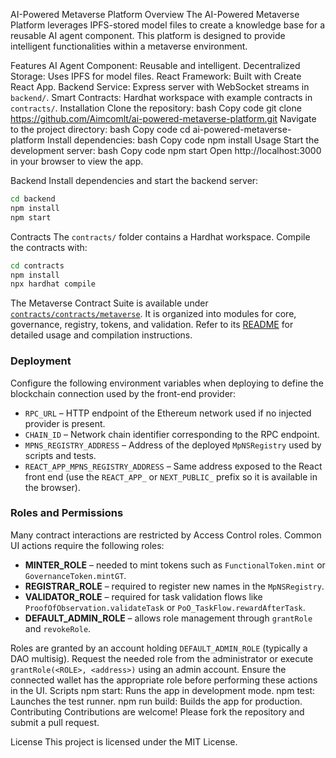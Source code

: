 AI-Powered Metaverse Platform
Overview
The AI-Powered Metaverse Platform leverages IPFS-stored model files to create a knowledge base for a reusable AI agent component. This platform is designed to provide intelligent functionalities within a metaverse environment.

Features
AI Agent Component: Reusable and intelligent.
Decentralized Storage: Uses IPFS for model files.
React Framework: Built with Create React App.
Backend Service: Express server with WebSocket streams in `backend/`.
Smart Contracts: Hardhat workspace with example contracts in `contracts/`.
Installation
Clone the repository:
bash
Copy code
git clone https://github.com/Aimcomlt/ai-powered-metaverse-platform.git
Navigate to the project directory:
bash
Copy code
cd ai-powered-metaverse-platform
Install dependencies:
bash
Copy code
npm install
Usage
Start the development server:
bash
Copy code
npm start
Open http://localhost:3000 in your browser to view the app.

Backend
Install dependencies and start the backend server:
```bash
cd backend
npm install
npm start
```

Contracts
The `contracts/` folder contains a Hardhat workspace. Compile the contracts with:
```bash
cd contracts
npm install
npx hardhat compile
```

The Metaverse Contract Suite is available under [`contracts/contracts/metaverse`](contracts/contracts/metaverse).
It is organized into modules for core, governance, registry, tokens, and validation.
Refer to its [README](contracts/contracts/metaverse/README.md) for detailed usage and compilation instructions.

### Deployment

Configure the following environment variables when deploying to define the blockchain connection used by the front-end provider:

- `RPC_URL` – HTTP endpoint of the Ethereum network used if no injected provider is present.
- `CHAIN_ID` – Network chain identifier corresponding to the RPC endpoint.
- `MPNS_REGISTRY_ADDRESS` – Address of the deployed `MpNSRegistry` used by scripts and tests.
- `REACT_APP_MPNS_REGISTRY_ADDRESS` – Same address exposed to the React front end (use the `REACT_APP_` or `NEXT_PUBLIC_` prefix so it is available in the browser).

### Roles and Permissions
Many contract interactions are restricted by Access Control roles. Common UI actions require the following roles:

- **MINTER_ROLE** – needed to mint tokens such as `FunctionalToken.mint` or `GovernanceToken.mintGT`.
- **REGISTRAR_ROLE** – required to register new names in the `MpNSRegistry`.
- **VALIDATOR_ROLE** – required for task validation flows like `ProofOfObservation.validateTask` or `PoO_TaskFlow.rewardAfterTask`.
- **DEFAULT_ADMIN_ROLE** – allows role management through `grantRole` and `revokeRole`.

Roles are granted by an account holding `DEFAULT_ADMIN_ROLE` (typically a DAO multisig). Request the needed role from the administrator or execute `grantRole(<ROLE>, <address>)` using an admin account. Ensure the connected wallet has the appropriate role before performing these actions in the UI.
Scripts
npm start: Runs the app in development mode.
npm test: Launches the test runner.
npm run build: Builds the app for production.
Contributing
Contributions are welcome! Please fork the repository and submit a pull request.

License
This project is licensed under the MIT License.
